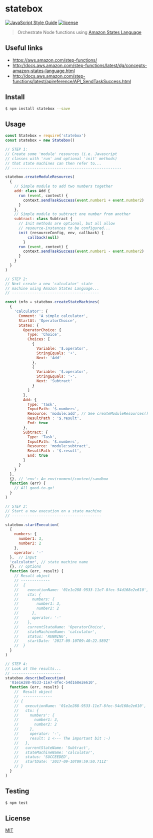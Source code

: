 # statebox
[![JavaScript Style Guide](https://img.shields.io/badge/code_style-standard-brightgreen.svg)](https://standardjs.com) [![license](https://img.shields.io/github/license/mashape/apistatus.svg)](https://github.com/wmfs/tymly/blob/master/packages/statebox/LICENSE)

> Orchestrate Node functions using [Amazon States Language](https://states-language.net/spec.html)

## Useful links

* https://aws.amazon.com/step-functions/
* http://docs.aws.amazon.com/step-functions/latest/dg/concepts-amazon-states-language.html
* http://docs.aws.amazon.com/step-functions/latest/apireference/API_SendTaskSuccess.html


## <a name='install'></a>Install
```bash
$ npm install statebox --save
```

## <a name='usage'></a>Usage

```javascript
const Statebox = require('statebox')
const statebox = new Statebox()

// STEP 1:
// Create some 'module' resources (i.e. Javascript 
// classes with 'run' and optional 'init' methods) 
// that state machines can then refer to...
// -------------------------------------------------

statebox.createModuleResources(
  {
    // Simple module to add two numbers together
    add: class Add {
      run (event, context) {
        context.sendTaskSuccess(event.number1 + event.number2)
      }
    },
    // Simple module to subtract one number from another
    subtract: class Subtract {
      // Init methods are optional, but all allow  
      // resource-instances to be configured...
      init (resourceConfig, env, callback) {
          callback(null)
        }
      run (event, context) {
        context.sendTaskSuccess(event.number1 - event.number2)
      }      
    }
  }
)

// STEP 2:
// Next create a new 'calculator' state
// machine using Amazon States Language...
// ---------------------------------------

const info = statebox.createStateMachines(
  {
    'calculator': {
      Comment: 'A simple calculator',
      StartAt: 'OperatorChoice',
      States: {
        OperatorChoice: {
          Type: 'Choice',
          Choices: [
            {
              Variable: '$.operator',
              StringEquals: '+',
              Next: 'Add'
            },
            {
              Variable: '$.operator',
              StringEquals: '-',
              Next: 'Subtract'
            }
          ]
        },
        Add: {
          Type: 'Task',
          InputPath: '$.numbers',
          Resource: 'module:add', // See createModuleResources()
          ResultPath : '$.result',
          End: true
        },
        Subtract: {
          Type: 'Task',
          InputPath: '$.numbers',
          Resource: 'module:subtract',
          ResultPath : '$.result',
          End: true
        }
      }
    }  
  },
  {}, // 'env': An environment/context/sandbox
  function (err) {
    // All good-to-go!
  }    
)

// STEP 3:
// Start a new execution on a state machine
// ----------------------------------------

statebox.startExecution(
  {
    numbers: {
      number1: 3,
      number2: 2
    },
    operator: '-'
  },  // input
  'calculator', // state machine name
  {}, // options
  function (err, result) {
    // Result object
    // -------------
    //  {
    //    executionName: '01e1e288-9533-11e7-8fec-54d168e2e610',
    //    ctx: {
    //      numbers: {
    //        number1: 3,
    //        number2: 2
    //      },
    //      operator: '-'
    //    },
    //    currentStateName: 'OperatorChoice',
    //    stateMachineName: 'calculator',
    //    status: 'RUNNING',
    //    startDate: '2017-09-10T09:40:22.589Z'
    //  }
  }
)

// STEP 4:
// Look at the results...
// ----------------------
statebox.describeExecution(
  '01e1e288-9533-11e7-8fec-54d168e2e610',
  function (err, result) {
    //  Result object
    //  -------------
    // {
    //   executionName: '01e1e288-9533-11e7-8fec-54d168e2e610',
    //   ctx: {
    //     numbers': {
    //       number1: 3,
    //       number2: 2
    //     },
    //     operator: '-',
    //     result: 1 <--- The important bit :-)
    //   },
    //   currentStateName: 'Subtract',
    //   stateMachineName: 'calculator',
    //   status: 'SUCCEEDED',
    //   startDate: '2017-09-10T09:59:50.711Z'
    // }
  }
)  
```

## <a name='test'></a>Testing

```bash
$ npm test
```

## <a name='license'></a>License
[MIT](https://github.com/wmfs/tymly/packages/statebox/blob/master/LICENSE)
